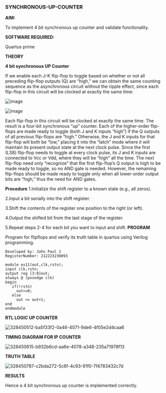 ### SYNCHRONOUS-UP-COUNTER

**AIM:**

To implement 4 bit synchronous up counter and validate functionality.

**SOFTWARE REQUIRED:**

Quartus prime

**THEORY**

**4 bit synchronous UP Counter**

If we enable each J-K flip-flop to toggle based on whether or not all preceding flip-flop outputs (Q) are “high,” we can obtain the same counting sequence as the asynchronous circuit without the ripple effect, since each flip-flop in this circuit will be clocked at exactly the same time:

![image](https://github.com/naavaneetha/SYNCHRONOUS-UP-COUNTER/assets/154305477/d5db3fa0-e413-404c-b80e-b2f39d82e7e8)


![image](https://github.com/naavaneetha/SYNCHRONOUS-UP-COUNTER/assets/154305477/52cb61eb-d04b-442d-810c-31185a68410b)

Each flip-flop in this circuit will be clocked at exactly the same time.
The result is a four-bit synchronous “up” counter. Each of the higher-order flip-flops are made ready to toggle (both J and K inputs “high”) if the Q outputs of all previous flip-flops are “high.”
Otherwise, the J and K inputs for that flip-flop will both be “low,” placing it into the “latch” mode where it will maintain its present output state at the next clock pulse.
Since the first (LSB) flip-flop needs to toggle at every clock pulse, its J and K inputs are connected to Vcc or Vdd, where they will be “high” all the time.
The next flip-flop need only “recognize” that the first flip-flop’s Q output is high to be made ready to toggle, so no AND gate is needed.
However, the remaining flip-flops should be made ready to toggle only when all lower-order output bits are “high,” thus the need for AND gates.

**Procedure**
1.Initialize the shift register to a known state (e.g., all zeros).

2.Input a bit serially into the shift register.

3.Shift the contents of the register one position to the right (or left).

4.Output the shifted bit from the last stage of the register.

5.Repeat steps 2-4 for each bit you want to input and shift.
**PROGRAM**

Program for flipflops and verify its truth table in quartus using Verilog programming. 
```
Developed by: John Paul J
RegisterNumber: 212223230093
```
```
module ex11(out,clk,rstn);
input clk,rstn;
output reg [3:0]out;
always @ (posedge clk)
begin
   if(!rstn)
     out<=0;
   else 
     out <= out+1;
end
endmodule
```

**RTL LOGIC UP COUNTER**

![328450512-ba5f33f2-0a46-4071-9de6-4f05e2d4caa6](https://github.com/JOHNSUBIK/SYNCHRONOUS-UP-COUNTER/assets/150279319/16845730-c5a8-4aa6-ab6e-6c4e27ad48bb)

**TIMING DIAGRAM FOR IP COUNTER**

![328450615-b932b6cd-aa6e-4078-a348-235a71978f13](https://github.com/JOHNSUBIK/SYNCHRONOUS-UP-COUNTER/assets/150279319/3b7bcfeb-4c73-45d0-a481-84dde6d18570)

**TRUTH TABLE**

![328450787-c2bda272-5c6f-4c93-91f0-7f4783432c7d](https://github.com/JOHNSUBIK/SYNCHRONOUS-UP-COUNTER/assets/150279319/4f9d6e9f-f80d-41d5-8817-d5d842ab801e)

**RESULTS**

Hence a 4 bit synchronous up counter is implemented correctly.

